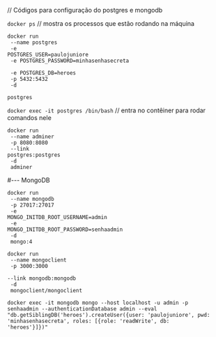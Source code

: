 // Códigos para configuração do postgres e mongodb

<code>docker ps</code> // mostra os processos que estão rodando na máquina 

<code>docker run </br>
    --name postgres </br>
    -e POSTGRES_USER=paulojuniore </br>
    -e POSTGRES_PASSWORD=minhasenhasecreta </br>
    -e POSTGRES_DB=heroes </br>
    -p 5432:5432 </br>
    -d </br>
    postgres</code>

<code>docker exec -it postgres /bin/bash</code> // entra no contêiner para rodar comandos nele</br>

<code>docker run </br>
    --name adminer </br>
    -p 8080:8080 </br>
    --link postgres:postgres </br>
    -d </br>
    adminer</code>

#--- MongoDB

<code>docker run </br>
    --name mongodb </br>
    -p 27017:27017 </br>
    -e MONGO_INITDB_ROOT_USERNAME=admin </br>
    -e MONGO_INITDB_ROOT_PASSWORD=senhaadmin </br>
    -d </br>
    mongo:4</code>

<code>docker run </br>
    --name mongoclient </br>
    -p 3000:3000 </br>
    --link mongodb:mongodb </br>
    -d </br>
    mongoclient/mongoclient</code>

<code>docker exec -it mongodb
    mongo --host localhost -u admin -p senhaadmin
    --authenticationDatabase admin
    --eval "db.getSiblingDB('heroes').createUser({user: 'paulojuniore', pwd: 'minhasenhasecreta', roles: [{role: 'readWrite', db: 'heroes'}]})"</code>
